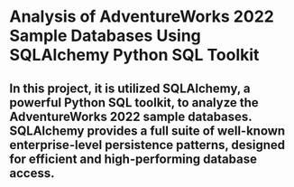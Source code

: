 # Analysis of AdventureWorks 2022 Sample Databases Using SQLAlchemy Python SQL Toolkit

## In this project, it is utilized SQLAlchemy, a powerful Python SQL toolkit, to analyze the AdventureWorks 2022 sample databases. SQLAlchemy provides a full suite of well-known enterprise-level persistence patterns, designed for efficient and high-performing database access.
